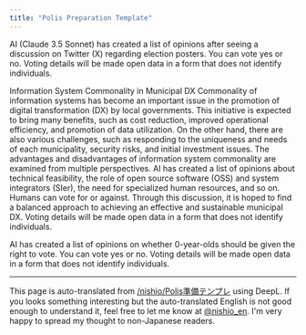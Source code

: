 ```yaml
---
title: "Polis Preparation Template"
---
```



AI (Claude 3.5 Sonnet) has created a list of opinions after seeing a discussion on Twitter (X) regarding election posters. You can vote yes or no.
Voting details will be made open data in a form that does not identify individuals.


Information System Commonality in Municipal DX
Commonality of information systems has become an important issue in the promotion of digital transformation (DX) by local governments. This initiative is expected to bring many benefits, such as cost reduction, improved operational efficiency, and promotion of data utilization. On the other hand, there are also various challenges, such as responding to the uniqueness and needs of each municipality, security risks, and initial investment issues.
The advantages and disadvantages of information system commonality are examined from multiple perspectives. AI has created a list of opinions about technical feasibility, the role of open source software (OSS) and system integrators (SIer), the need for specialized human resources, and so on. Humans can vote for or against.
Through this discussion, it is hoped to find a balanced approach to achieving an effective and sustainable municipal DX.
Voting details will be made open data in a form that does not identify individuals.



AI has created a list of opinions on whether 0-year-olds should be given the right to vote. You can vote yes or no.
Voting details will be made open data in a form that does not identify individuals.

---
This page is auto-translated from [/nishio/Polis準備テンプレ](https://scrapbox.io/nishio/Polis準備テンプレ) using DeepL. If you looks something interesting but the auto-translated English is not good enough to understand it, feel free to let me know at [@nishio_en](https://twitter.com/nishio_en). I'm very happy to spread my thought to non-Japanese readers.